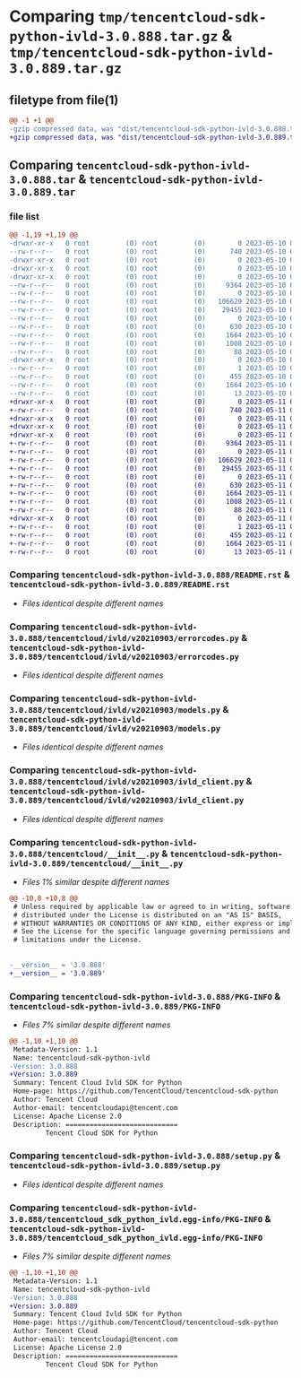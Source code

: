 # Comparing `tmp/tencentcloud-sdk-python-ivld-3.0.888.tar.gz` & `tmp/tencentcloud-sdk-python-ivld-3.0.889.tar.gz`

## filetype from file(1)

```diff
@@ -1 +1 @@
-gzip compressed data, was "dist/tencentcloud-sdk-python-ivld-3.0.888.tar", last modified: Wed May 10 02:18:31 2023, max compression
+gzip compressed data, was "dist/tencentcloud-sdk-python-ivld-3.0.889.tar", last modified: Thu May 11 02:55:21 2023, max compression
```

## Comparing `tencentcloud-sdk-python-ivld-3.0.888.tar` & `tencentcloud-sdk-python-ivld-3.0.889.tar`

### file list

```diff
@@ -1,19 +1,19 @@
-drwxr-xr-x   0 root         (0) root         (0)        0 2023-05-10 02:18:31.000000 tencentcloud-sdk-python-ivld-3.0.888/
--rw-r--r--   0 root         (0) root         (0)      740 2023-05-10 02:18:31.000000 tencentcloud-sdk-python-ivld-3.0.888/README.rst
-drwxr-xr-x   0 root         (0) root         (0)        0 2023-05-10 02:18:31.000000 tencentcloud-sdk-python-ivld-3.0.888/tencentcloud/
-drwxr-xr-x   0 root         (0) root         (0)        0 2023-05-10 02:18:31.000000 tencentcloud-sdk-python-ivld-3.0.888/tencentcloud/ivld/
-drwxr-xr-x   0 root         (0) root         (0)        0 2023-05-10 02:18:31.000000 tencentcloud-sdk-python-ivld-3.0.888/tencentcloud/ivld/v20210903/
--rw-r--r--   0 root         (0) root         (0)     9364 2023-05-10 02:18:31.000000 tencentcloud-sdk-python-ivld-3.0.888/tencentcloud/ivld/v20210903/errorcodes.py
--rw-r--r--   0 root         (0) root         (0)        0 2023-05-10 02:18:31.000000 tencentcloud-sdk-python-ivld-3.0.888/tencentcloud/ivld/v20210903/__init__.py
--rw-r--r--   0 root         (0) root         (0)   106629 2023-05-10 02:18:31.000000 tencentcloud-sdk-python-ivld-3.0.888/tencentcloud/ivld/v20210903/models.py
--rw-r--r--   0 root         (0) root         (0)    29455 2023-05-10 02:18:31.000000 tencentcloud-sdk-python-ivld-3.0.888/tencentcloud/ivld/v20210903/ivld_client.py
--rw-r--r--   0 root         (0) root         (0)        0 2023-05-10 02:18:31.000000 tencentcloud-sdk-python-ivld-3.0.888/tencentcloud/ivld/__init__.py
--rw-r--r--   0 root         (0) root         (0)      630 2023-05-10 02:18:31.000000 tencentcloud-sdk-python-ivld-3.0.888/tencentcloud/__init__.py
--rw-r--r--   0 root         (0) root         (0)     1664 2023-05-10 02:18:31.000000 tencentcloud-sdk-python-ivld-3.0.888/PKG-INFO
--rw-r--r--   0 root         (0) root         (0)     1008 2023-05-10 02:18:31.000000 tencentcloud-sdk-python-ivld-3.0.888/setup.py
--rw-r--r--   0 root         (0) root         (0)       88 2023-05-10 02:18:31.000000 tencentcloud-sdk-python-ivld-3.0.888/setup.cfg
-drwxr-xr-x   0 root         (0) root         (0)        0 2023-05-10 02:18:31.000000 tencentcloud-sdk-python-ivld-3.0.888/tencentcloud_sdk_python_ivld.egg-info/
--rw-r--r--   0 root         (0) root         (0)        1 2023-05-10 02:18:31.000000 tencentcloud-sdk-python-ivld-3.0.888/tencentcloud_sdk_python_ivld.egg-info/dependency_links.txt
--rw-r--r--   0 root         (0) root         (0)      455 2023-05-10 02:18:31.000000 tencentcloud-sdk-python-ivld-3.0.888/tencentcloud_sdk_python_ivld.egg-info/SOURCES.txt
--rw-r--r--   0 root         (0) root         (0)     1664 2023-05-10 02:18:31.000000 tencentcloud-sdk-python-ivld-3.0.888/tencentcloud_sdk_python_ivld.egg-info/PKG-INFO
--rw-r--r--   0 root         (0) root         (0)       13 2023-05-10 02:18:31.000000 tencentcloud-sdk-python-ivld-3.0.888/tencentcloud_sdk_python_ivld.egg-info/top_level.txt
+drwxr-xr-x   0 root         (0) root         (0)        0 2023-05-11 02:55:21.000000 tencentcloud-sdk-python-ivld-3.0.889/
+-rw-r--r--   0 root         (0) root         (0)      740 2023-05-11 02:55:21.000000 tencentcloud-sdk-python-ivld-3.0.889/README.rst
+drwxr-xr-x   0 root         (0) root         (0)        0 2023-05-11 02:55:21.000000 tencentcloud-sdk-python-ivld-3.0.889/tencentcloud/
+drwxr-xr-x   0 root         (0) root         (0)        0 2023-05-11 02:55:21.000000 tencentcloud-sdk-python-ivld-3.0.889/tencentcloud/ivld/
+drwxr-xr-x   0 root         (0) root         (0)        0 2023-05-11 02:55:21.000000 tencentcloud-sdk-python-ivld-3.0.889/tencentcloud/ivld/v20210903/
+-rw-r--r--   0 root         (0) root         (0)     9364 2023-05-11 02:55:21.000000 tencentcloud-sdk-python-ivld-3.0.889/tencentcloud/ivld/v20210903/errorcodes.py
+-rw-r--r--   0 root         (0) root         (0)        0 2023-05-11 02:55:21.000000 tencentcloud-sdk-python-ivld-3.0.889/tencentcloud/ivld/v20210903/__init__.py
+-rw-r--r--   0 root         (0) root         (0)   106629 2023-05-11 02:55:21.000000 tencentcloud-sdk-python-ivld-3.0.889/tencentcloud/ivld/v20210903/models.py
+-rw-r--r--   0 root         (0) root         (0)    29455 2023-05-11 02:55:21.000000 tencentcloud-sdk-python-ivld-3.0.889/tencentcloud/ivld/v20210903/ivld_client.py
+-rw-r--r--   0 root         (0) root         (0)        0 2023-05-11 02:55:21.000000 tencentcloud-sdk-python-ivld-3.0.889/tencentcloud/ivld/__init__.py
+-rw-r--r--   0 root         (0) root         (0)      630 2023-05-11 02:55:21.000000 tencentcloud-sdk-python-ivld-3.0.889/tencentcloud/__init__.py
+-rw-r--r--   0 root         (0) root         (0)     1664 2023-05-11 02:55:21.000000 tencentcloud-sdk-python-ivld-3.0.889/PKG-INFO
+-rw-r--r--   0 root         (0) root         (0)     1008 2023-05-11 02:55:21.000000 tencentcloud-sdk-python-ivld-3.0.889/setup.py
+-rw-r--r--   0 root         (0) root         (0)       88 2023-05-11 02:55:21.000000 tencentcloud-sdk-python-ivld-3.0.889/setup.cfg
+drwxr-xr-x   0 root         (0) root         (0)        0 2023-05-11 02:55:21.000000 tencentcloud-sdk-python-ivld-3.0.889/tencentcloud_sdk_python_ivld.egg-info/
+-rw-r--r--   0 root         (0) root         (0)        1 2023-05-11 02:55:21.000000 tencentcloud-sdk-python-ivld-3.0.889/tencentcloud_sdk_python_ivld.egg-info/dependency_links.txt
+-rw-r--r--   0 root         (0) root         (0)      455 2023-05-11 02:55:21.000000 tencentcloud-sdk-python-ivld-3.0.889/tencentcloud_sdk_python_ivld.egg-info/SOURCES.txt
+-rw-r--r--   0 root         (0) root         (0)     1664 2023-05-11 02:55:21.000000 tencentcloud-sdk-python-ivld-3.0.889/tencentcloud_sdk_python_ivld.egg-info/PKG-INFO
+-rw-r--r--   0 root         (0) root         (0)       13 2023-05-11 02:55:21.000000 tencentcloud-sdk-python-ivld-3.0.889/tencentcloud_sdk_python_ivld.egg-info/top_level.txt
```

### Comparing `tencentcloud-sdk-python-ivld-3.0.888/README.rst` & `tencentcloud-sdk-python-ivld-3.0.889/README.rst`

 * *Files identical despite different names*

### Comparing `tencentcloud-sdk-python-ivld-3.0.888/tencentcloud/ivld/v20210903/errorcodes.py` & `tencentcloud-sdk-python-ivld-3.0.889/tencentcloud/ivld/v20210903/errorcodes.py`

 * *Files identical despite different names*

### Comparing `tencentcloud-sdk-python-ivld-3.0.888/tencentcloud/ivld/v20210903/models.py` & `tencentcloud-sdk-python-ivld-3.0.889/tencentcloud/ivld/v20210903/models.py`

 * *Files identical despite different names*

### Comparing `tencentcloud-sdk-python-ivld-3.0.888/tencentcloud/ivld/v20210903/ivld_client.py` & `tencentcloud-sdk-python-ivld-3.0.889/tencentcloud/ivld/v20210903/ivld_client.py`

 * *Files identical despite different names*

### Comparing `tencentcloud-sdk-python-ivld-3.0.888/tencentcloud/__init__.py` & `tencentcloud-sdk-python-ivld-3.0.889/tencentcloud/__init__.py`

 * *Files 1% similar despite different names*

```diff
@@ -10,8 +10,8 @@
 # Unless required by applicable law or agreed to in writing, software
 # distributed under the License is distributed on an "AS IS" BASIS,
 # WITHOUT WARRANTIES OR CONDITIONS OF ANY KIND, either express or implied.
 # See the License for the specific language governing permissions and
 # limitations under the License.
 
 
-__version__ = '3.0.888'
+__version__ = '3.0.889'
```

### Comparing `tencentcloud-sdk-python-ivld-3.0.888/PKG-INFO` & `tencentcloud-sdk-python-ivld-3.0.889/PKG-INFO`

 * *Files 7% similar despite different names*

```diff
@@ -1,10 +1,10 @@
 Metadata-Version: 1.1
 Name: tencentcloud-sdk-python-ivld
-Version: 3.0.888
+Version: 3.0.889
 Summary: Tencent Cloud Ivld SDK for Python
 Home-page: https://github.com/TencentCloud/tencentcloud-sdk-python
 Author: Tencent Cloud
 Author-email: tencentcloudapi@tencent.com
 License: Apache License 2.0
 Description: ============================
         Tencent Cloud SDK for Python
```

### Comparing `tencentcloud-sdk-python-ivld-3.0.888/setup.py` & `tencentcloud-sdk-python-ivld-3.0.889/setup.py`

 * *Files identical despite different names*

### Comparing `tencentcloud-sdk-python-ivld-3.0.888/tencentcloud_sdk_python_ivld.egg-info/PKG-INFO` & `tencentcloud-sdk-python-ivld-3.0.889/tencentcloud_sdk_python_ivld.egg-info/PKG-INFO`

 * *Files 7% similar despite different names*

```diff
@@ -1,10 +1,10 @@
 Metadata-Version: 1.1
 Name: tencentcloud-sdk-python-ivld
-Version: 3.0.888
+Version: 3.0.889
 Summary: Tencent Cloud Ivld SDK for Python
 Home-page: https://github.com/TencentCloud/tencentcloud-sdk-python
 Author: Tencent Cloud
 Author-email: tencentcloudapi@tencent.com
 License: Apache License 2.0
 Description: ============================
         Tencent Cloud SDK for Python
```


